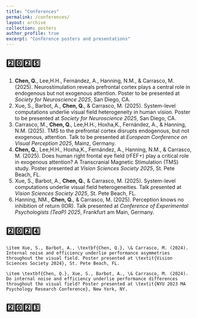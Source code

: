 ```yaml
---
title: "Conferences"
permalink: /conferences/
layout: archive
collection: posters
author_profile: true
excerpt: "Conference posters and presentations"
---
```


2️⃣0️⃣2️⃣5️⃣
------
1. **Chen, Q.**, Lee,H.H., Fernández, A., Hanning, N.M., & Carrasco, M. (2025). Neurostimulation reveals prefrontal cortex plays a central role in endogenous but not exogenous attention. Poster to be presented at *Society for Neuroscience 2025*, San Diego, CA.
2. Xue, S., Barbot, A., **Chen, Q.**, & Carrasco, M. (2025). System-level computations underlie visual field heterogeneity in human vision. Poster to be presented at *Society for Neuroscience 2025*, San Diego, CA.
3. Carrasco, M., **Chen, Q.**, Lee,H.H., Hoxha,K., Fernández, A., & Hanning, N.M. (2025). TMS to the prefrontal cortex disrupts endogenous, but not exogenous, attention. Talk to be presented at *European Conference on Visual Perception 2025*, Mainz, Germany.
4. **Chen, Q.**, Lee,H.H., Hoxha,K., Fernández, A., Hanning, N.M., & Carrasco, M. (2025). Does human right frontal eye field (rFEF+) play a critical role in exogenous attention? A Transcranial Magnetic Stimulation (TMS) study. Poster presented at *Vision Sciences Society 2025*, St. Pete Beach, FL.
5. Xue, S., Barbot, A., **Chen, Q.**, & Carrasco, M. (2025). System-level computations underlie visual field heterogeneities. Talk presented at *Vision Sciences Society 2025*, St. Pete Beach, FL.
6. Hanning, NM., **Chen, Q.**, & Carrasco, M. (2025). Perception knows no inhibition of return (IOR). Talk presented at *Conference of Experimental Psychologists (TeaP) 2025*, Frankfurt am Main, Germany.

2️⃣0️⃣2️⃣4️⃣
------
    \item Xue, S., Barbot, A., \textbf{Chen, Q.}, \& Carrasco, M. (2024). Internal noise and efficiency underlie performance asymmetries throughout the visual field. Poster presented at \textit{Vision Sciences Society 2024}, St. Pete Beach, FL.
    
    \item \textbf{Chen, Q.}, Xue, S., Barbot, A., \& Carrasco, M. (2024). Do internal noise and efficiency underlie performance differences throughout the visual field? Poster presented at \textit{NYU 2023 MA Psychology Research Conference}, New York, NY.

2️⃣0️⃣2️⃣3️⃣
------

